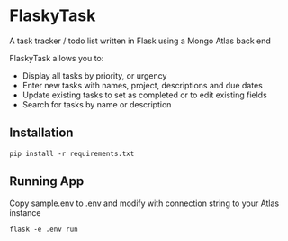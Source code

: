 # FlaskyTask
A task tracker / todo list written in Flask using a Mongo Atlas back end

FlaskyTask allows you to:

* Display all tasks by priority, or urgency
* Enter new tasks with names, project, descriptions and due dates
* Update existing tasks to set as completed or to edit existing fields
* Search for tasks by name or description

## Installation

```pip install -r requirements.txt```

## Running App

Copy sample.env to .env and modify with connection string to your Atlas instance

```flask -e .env run```

